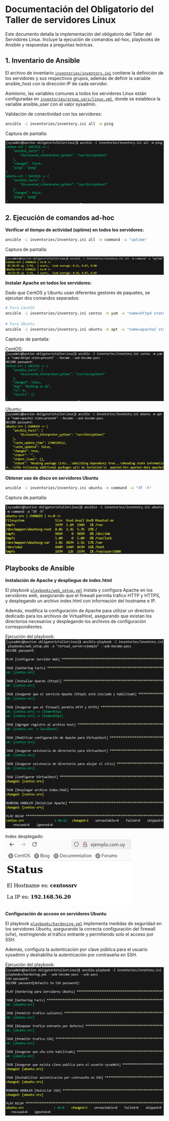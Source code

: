 # Documentación del Obligatorio del Taller de servidores Linux

Este documento detalla la implementación del obligatorio del Taller del Servidores Linux. Incluye la ejecución de comandos ad-hoc, playbooks de Ansible y respuestas a preguntas teóricas.

## 1. Inventario de Ansible

El archivo de inventario [`inventories/inventory.ini`](inventories/inventory.ini) contiene la definición de los servidores y sus respectivos grupos, además de definir la variable ansible_host con la dirección IP de cada servidor.

Asimismo, las variables comunes a todos los servidores Linux están configuradas en [`inventories/group_vars/linux.yml`](inventories/group_vars/linux.yml), donde se establece la variable ansible_user con el valor sysadmin.

Validación de conectividad con los servidores:
   ```bash
   ansible -i inventories/inventory.ini all -m ping
   ```
Captura de pantalla:

![Prueba de conexión exitosa](results/01-ping.png)

## 2. Ejecución de comandos ad-hoc

**Verificar el tiempo de actividad (uptime) en todos los servidores:**

   ```bash
   ansible -i inventories/inventory.ini all -m command -a "uptime"
   ```
Captura de pantalla:

![Salida del comando](results/02-uptime.png)

**Instalar Apache en todos los servidores:**

Dado que CentOS y Ubuntu usan diferentes gestores de paquetes, se ejecutan dos comandos separados:

   ```bash
   # Para CentOS
   ansible -i inventories/inventory.ini centos -m yum -a "name=httpd state=present" --become --ask-become-pass

   # Para Ubuntu
   ansible -i inventories/inventory.ini ubuntu -m apt -a "name=apache2 state=present" --become --ask-become-pass
   ```
Capturas de pantalla:

CentOS:
![Salida del comando](results/03-apache_centos.png)

Ubuntu:
![Salida del comando](results/04-apache_ubuntu.png)

**Obtener uso de disco en servidores Ubuntu**

   ```bash
   ansible -i inventories/inventory.ini ubuntu -m command -a "df -h"
   ```

Captura de pantalla:

![Salida del comando](results/05-df-h.png)

## Playbooks de Ansible

**Instalación de Apache y despliegue de index.html**

El playbook [`playbooks/web_setup.yml`](playbooks/web_setup.yml) instala y configura Apache en los servidores web, asegurando que el firewall permita tráfico HTTP y HTTPS, y desplegando un archivo index.html con información del hostname e IP.

Además, modifica la configuración de Apache para utilizar un directorio dedicado para los archivos de VirtualHost, asegurando que existan los directorios necesarios y desplegando los archivos de configuración correspondientes.

Ejecución del playbook:
![Ejecución del playbook web_setup.yml](results/06-ejecucion_web_setup.png)

Index desplegado:
![Index desplegado](results/07-index_desplegado.png)

**Configuración de acceso en servidores Ubuntu**

El playbook [`playbooks/hardening.yml`](playbooks/hardening.yml) implementa medidas de seguridad en los servidores Ubuntu, asegurando la correcta configuración del firewall (ufw), restringiendo el tráfico entrante y permitiendo solo el acceso por SSH.

Además, configura la autenticación por clave pública para el usuario sysadmin y deshabilita la autenticación por contraseña en SSH.

Ejecución del playbook:
![Ejecución del playbook hardering.yml](results/08-ejecucion_hardering.png)